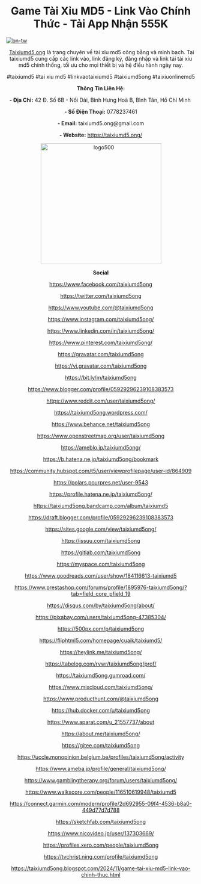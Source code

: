 <h1 style="text-align: center;"><strong>Game T&agrave;i Xỉu MD5 - Link V&agrave;o Ch&iacute;nh Thức - Tải App Nhận 555K</strong></h1>
<p><a href="https://ibb.co/hChTwGM"><img style="display: block; margin-left: auto; margin-right: auto;" src="https://i.ibb.co/t3k1F0h/bn-tw.jpg" alt="bn-tw" border="0" /></a></p>
<p dir="ltr" style="text-align: center;">&nbsp;<a href="https://taixiumd5.ong/">T</a><a href="https://taixiumd5.ong/">aixiumd5.ong</a> l&agrave; trang chuy&ecirc;n về t&agrave;i xỉu md5 c&ocirc;ng bằng v&agrave; minh bạch. Tại taixiumd5 cung cấp c&aacute;c link v&agrave;o, link đăng k&yacute;, đăng nhập v&agrave; link tải t&agrave;i xỉu md5 ch&iacute;nh thống, tối ưu cho mọi thiết bị v&agrave; hệ điều h&agrave;nh ng&agrave;y nay.</p>
<p dir="ltr" style="text-align: center;">#taixiumd5 #tai xiu md5 #linkvaotaixiumd5 #taixiumd5ong #taixiuonlinemd5</p>
<p dir="ltr" style="text-align: center;"><strong>Th&ocirc;ng Tin Li&ecirc;n Hệ:</strong></p>
<p dir="ltr" style="text-align: center;"><strong>- Địa Chỉ:</strong> 42 Đ. Số 6B - Nối D&agrave;i, B&igrave;nh Hưng Ho&agrave; B, B&igrave;nh T&acirc;n, Hồ Ch&iacute; Minh&nbsp;</p>
<p dir="ltr" style="text-align: center;"><strong>- Số Điện Thoại:</strong> 0778237461</p>
<p dir="ltr" style="text-align: center;"><strong>- Email:</strong> taixiumd5.ong@gmail.com</p>
<p dir="ltr" style="text-align: center;"><strong>- Website:</strong> <a href="https://taixiumd5.ong/">https://taixiumd5.ong/</a></p>
<p style="text-align: center;"><a href="https://imgbb.com/"><img src="https://i.ibb.co/3pqNFFk/logo500.jpg" alt="logo500" width="321" height="321" border="0" /></a></p>
<p dir="ltr" style="text-align: center;"><strong>Social</strong></p>
<p dir="ltr" style="text-align: center;"><a href="https://www.facebook.com/taixiumd5ong">https://www.facebook.com/taixiumd5ong</a></p>
<p dir="ltr" style="text-align: center;"><a href="https://twitter.com/taixiumd5ong">https://twitter.com/taixiumd5ong</a></p>
<p dir="ltr" style="text-align: center;"><a href="https://www.youtube.com/@taixiumd5ong">https://www.youtube.com/@taixiumd5ong</a></p>
<p dir="ltr" style="text-align: center;"><a href="https://www.instagram.com/taixiumd5ong/">https://www.instagram.com/taixiumd5ong/</a></p>
<p dir="ltr" style="text-align: center;"><a href="https://www.linkedin.com/in/taixiumd5ong/">https://www.linkedin.com/in/taixiumd5ong/</a></p>
<p dir="ltr" style="text-align: center;"><a href="https://www.pinterest.com/taixiumd5ong/">https://www.pinterest.com/taixiumd5ong/</a></p>
<p dir="ltr" style="text-align: center;"><a href="https://gravatar.com/taixiumd5ong">https://gravatar.com/taixiumd5ong</a></p>
<p dir="ltr" style="text-align: center;"><a href="https://vi.gravatar.com/taixiumd5ong">https://vi.gravatar.com/taixiumd5ong</a></p>
<p dir="ltr" style="text-align: center;"><a href="https://bit.ly/m/taixiumd5ong">https://bit.ly/m/taixiumd5ong</a></p>
<p dir="ltr" style="text-align: center;"><a href="https://www.blogger.com/profile/05929296239108383573">https://www.blogger.com/profile/05929296239108383573</a></p>
<p dir="ltr" style="text-align: center;"><a href="https://www.reddit.com/user/taixiumd5ong/">https://www.reddit.com/user/taixiumd5ong/</a></p>
<p dir="ltr" style="text-align: center;"><a href="https://taixiumd5ong.wordpress.com/">https://taixiumd5ong.wordpress.com/</a></p>
<p dir="ltr" style="text-align: center;"><a href="https://www.behance.net/taixiumd5ong">https://www.behance.net/taixiumd5ong</a></p>
<p dir="ltr" style="text-align: center;"><a href="https://www.openstreetmap.org/user/taixiumd5ong">https://www.openstreetmap.org/user/taixiumd5ong</a></p>
<p dir="ltr" style="text-align: center;"><a href="https://ameblo.jp/taixiumd5ong/">https://ameblo.jp/taixiumd5ong/</a></p>
<p dir="ltr" style="text-align: center;"><a href="https://b.hatena.ne.jp/taixiumd5ong/bookmark">https://b.hatena.ne.jp/taixiumd5ong/bookmark</a></p>
<p dir="ltr" style="text-align: center;"><a href="https://community.hubspot.com/t5/user/viewprofilepage/user-id/864909">https://community.hubspot.com/t5/user/viewprofilepage/user-id/864909</a></p>
<p dir="ltr" style="text-align: center;"><a href="https://polars.pourpres.net/user-9543">https://polars.pourpres.net/user-9543</a></p>
<p dir="ltr" style="text-align: center;"><a href="https://profile.hatena.ne.jp/taixiumd5ong/">https://profile.hatena.ne.jp/taixiumd5ong/</a></p>
<p dir="ltr" style="text-align: center;"><a href="https://taixiumd5ong.bandcamp.com/album/taixiumd5">https://taixiumd5ong.bandcamp.com/album/taixiumd5</a></p>
<p dir="ltr" style="text-align: center;"><a href="https://draft.blogger.com/profile/05929296239108383573">https://draft.blogger.com/profile/05929296239108383573</a></p>
<p dir="ltr" style="text-align: center;"><a href="https://sites.google.com/view/taixiumd5ong/">https://sites.google.com/view/taixiumd5ong/</a></p>
<p dir="ltr" style="text-align: center;"><a href="https://issuu.com/taixiumd5ong">https://issuu.com/taixiumd5ong</a></p>
<p dir="ltr" style="text-align: center;"><a href="https://gitlab.com/taixiumd5ong">https://gitlab.com/taixiumd5ong</a></p>
<p dir="ltr" style="text-align: center;"><a href="https://myspace.com/taixiumd5ong">https://myspace.com/taixiumd5ong</a></p>
<p dir="ltr" style="text-align: center;"><a href="https://www.goodreads.com/user/show/184116613-taixiumd5">https://www.goodreads.com/user/show/184116613-taixiumd5</a></p>
<p dir="ltr" style="text-align: center;"><a href="https://www.prestashop.com/forums/profile/1895976-taixiumd5ong/?tab=field_core_pfield_19">https://www.prestashop.com/forums/profile/1895976-taixiumd5ong/?tab=field_core_pfield_19</a></p>
<p dir="ltr" style="text-align: center;"><a href="https://disqus.com/by/taixiumd5ong/about/">https://disqus.com/by/taixiumd5ong/about/</a></p>
<p dir="ltr" style="text-align: center;"><a href="https://pixabay.com/users/taixiumd5ong-47385304/">https://pixabay.com/users/taixiumd5ong-47385304/</a></p>
<p dir="ltr" style="text-align: center;"><a href="https://500px.com/p/taixiumd5ong">https://500px.com/p/taixiumd5ong</a></p>
<p dir="ltr" style="text-align: center;"><a href="https://fliphtml5.com/homepage/cuaik/taixiumd5/">https://fliphtml5.com/homepage/cuaik/taixiumd5/</a></p>
<p dir="ltr" style="text-align: center;"><a href="https://heylink.me/taixiumd5ong/">https://heylink.me/taixiumd5ong/</a></p>
<p dir="ltr" style="text-align: center;"><a href="https://tabelog.com/rvwr/taixiumd5ong/prof/">https://tabelog.com/rvwr/taixiumd5ong/prof/</a></p>
<p dir="ltr" style="text-align: center;"><a href="https://taixiumd5ong.gumroad.com/">https://taixiumd5ong.gumroad.com/</a></p>
<p dir="ltr" style="text-align: center;"><a href="https://www.mixcloud.com/taixiumd5ong/">https://www.mixcloud.com/taixiumd5ong/</a></p>
<p dir="ltr" style="text-align: center;"><a href="https://www.producthunt.com/@taixiumd5ong">https://www.producthunt.com/@taixiumd5ong</a></p>
<p dir="ltr" style="text-align: center;"><a href="https://hub.docker.com/u/taixiumd5ong">https://hub.docker.com/u/taixiumd5ong</a></p>
<p dir="ltr" style="text-align: center;"><a href="https://www.aparat.com/u_21557737/about">https://www.aparat.com/u_21557737/about</a></p>
<p dir="ltr" style="text-align: center;"><a href="https://about.me/taixiumd5ong/">https://about.me/taixiumd5ong/</a></p>
<p dir="ltr" style="text-align: center;"><a href="https://gitee.com/taixiumd5ong">https://gitee.com/taixiumd5ong</a></p>
<p dir="ltr" style="text-align: center;"><a href="https://uccle.monopinion.belgium.be/profiles/taixiumd5ong/activity">https://uccle.monopinion.belgium.be/profiles/taixiumd5ong/activity</a></p>
<p dir="ltr" style="text-align: center;"><a href="https://www.ameba.jp/profile/general/taixiumd5ong/">https://www.ameba.jp/profile/general/taixiumd5ong/</a></p>
<p dir="ltr" style="text-align: center;"><a href="https://www.gamblingtherapy.org/forum/users/taixiumd5ong/">https://www.gamblingtherapy.org/forum/users/taixiumd5ong/</a></p>
<p dir="ltr" style="text-align: center;"><a href="https://www.walkscore.com/people/116510619948/taixiumd5">https://www.walkscore.com/people/116510619948/taixiumd5</a></p>
<p dir="ltr" style="text-align: center;"><a href="https://connect.garmin.com/modern/profile/2d692955-09f4-4536-b8a0-449d77d7d788">https://connect.garmin.com/modern/profile/2d692955-09f4-4536-b8a0-449d77d7d788</a></p>
<p dir="ltr" style="text-align: center;"><a href="https://sketchfab.com/taixiumd5ong">https://sketchfab.com/taixiumd5ong</a></p>
<p dir="ltr" style="text-align: center;"><a href="https://www.nicovideo.jp/user/137303669/">https://www.nicovideo.jp/user/137303669/</a></p>
<p dir="ltr" style="text-align: center;"><a href="https://profiles.xero.com/people/taixiumd5ong">https://profiles.xero.com/people/taixiumd5ong</a></p>
<p dir="ltr" style="text-align: center;"><a href="https://tvchrist.ning.com/profile/taixiumd5ong">https://tvchrist.ning.com/profile/taixiumd5ong</a></p>
<p dir="ltr" style="text-align: center;"><a href="https://taixiumd5ong.blogspot.com/2024/11/game-tai-xiu-md5-link-vao-chinh-thuc.html">https://taixiumd5ong.blogspot.com/2024/11/game-tai-xiu-md5-link-vao-chinh-thuc.html</a></p>